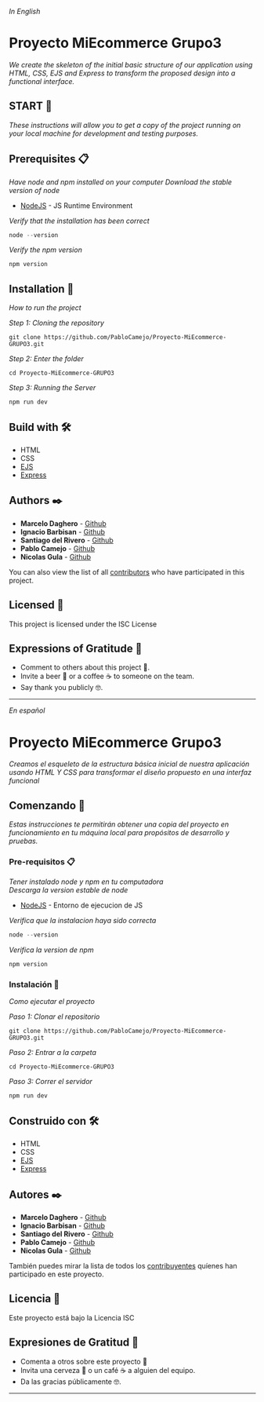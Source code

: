 _In English_
#  Proyecto MiEcommerce Grupo3

_We create the skeleton of the initial basic structure of our application using HTML, CSS, EJS and Express to transform the proposed design into a functional interface._

## START 🚀

_These instructions will allow you to get a copy of the project running on your local machine for development and testing purposes._

## Prerequisites 📋

_Have node and npm installed on your computer_ 
_Download the stable version of node_

* [NodeJS](https://nodejs.org/en/download/) - JS Runtime Environment

_Verify that the installation has been correct_

```javascript
node --version
```

_Verify the npm version_

```javascript
npm version
```

## Installation 🔧

_How to run the project_

_Step 1: Cloning the repository_

```
git clone https://github.com/PabloCamejo/Proyecto-MiEcommerce-GRUPO3.git
```

_Step 2: Enter the folder_

```
cd Proyecto-MiEcommerce-GRUPO3
```

_Step 3: Running the Server_

```
npm run dev
```

## Build with 🛠️

* HTML
* CSS
* [EJS](https://ejs.co/)
* [Express](https://expressjs.com/en/starter/installing.html)


## Authors ✒️


* **Marcelo Daghero** - [Github](https://github.com/mgdaghero)
* **Ignacio Barbisan** - [Github](https://github.com/NachoCencosud)
* **Santiago del Rivero** - [Github](https://github.com/sdelrivero-cenco)
* **Pablo Camejo** -  [Github](https://github.com/PabloCamejo)
* **Nicolas Gula** -  [Github](https://github.com/NicolasBonzini)

You can also view the list of all [contributors](https://github.com/PabloCamejo/Proyecto-MiEcommerce-GRUPO3/graphs/contributors) who have participated in this project. 

## Licensed 📄

This project is licensed under the ISC License


## Expressions of Gratitude 🎁

* Comment to others about this project 📢.
* Invite a beer 🍺 or a coffee ☕ to someone on the team. 
* Say thank you publicly 🤓.

---

_En español_

#  Proyecto MiEcommerce Grupo3

_Creamos el esqueleto de la estructura básica inicial de nuestra aplicación usando HTML Y CSS para transformar el diseño propuesto en una interfaz funcional_

## Comenzando 🚀

_Estas instrucciones te permitirán obtener una copia del proyecto en funcionamiento en tu máquina local para propósitos de desarrollo y pruebas._

### Pre-requisitos 📋

_Tener instalado node y npm en tu computadora_  
_Descarga la version estable de node_  

* [NodeJS](https://nodejs.org/en/download/) - Entorno de ejecucion de JS

_Verifica que la instalacion haya sido correcta_

```javascript
node --version
```

_Verifica la version de npm_

```javascript
npm version
```

### Instalación 🔧

_Como ejecutar el proyecto_

_Paso 1: Clonar el repositorio_

```
git clone https://github.com/PabloCamejo/Proyecto-MiEcommerce-GRUPO3.git
```

_Paso 2: Entrar a la carpeta_

```
cd Proyecto-MiEcommerce-GRUPO3
```

_Paso 3: Correr el servidor_
```
npm run dev
```

## Construido con 🛠️

* HTML
* CSS
* [EJS](https://ejs.co/)
* [Express](https://expressjs.com/en/starter/installing.html)


## Autores ✒️


* **Marcelo Daghero** - [Github](https://github.com/mgdaghero)
* **Ignacio Barbisan** - [Github](https://github.com/NachoCencosud)
* **Santiago del Rivero** - [Github](https://github.com/sdelrivero-cenco)
* **Pablo Camejo** -  [Github](https://github.com/PabloCamejo)
* **Nicolas Gula** -  [Github](https://github.com/NicolasBonzini)

También puedes mirar la lista de todos los [contribuyentes](https://github.com/PabloCamejo/Proyecto-MiEcommerce-GRUPO3/graphs/contributors) quíenes han participado en este proyecto. 

## Licencia 📄

Este proyecto está bajo la Licencia ISC

## Expresiones de Gratitud 🎁

* Comenta a otros sobre este proyecto 📢
* Invita una cerveza 🍺 o un café ☕ a alguien del equipo. 
* Da las gracias públicamente 🤓.

---